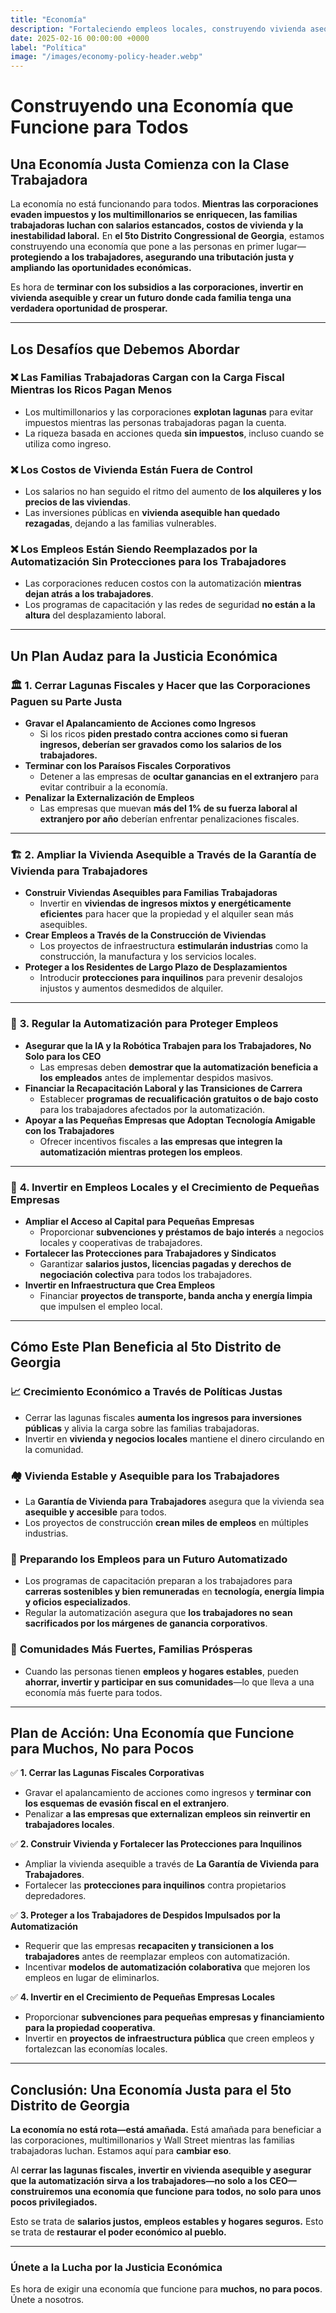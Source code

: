 ```yaml
---
title: "Economía"
description: "Fortaleciendo empleos locales, construyendo vivienda asequible y asegurando una tributación justa para crear una economía próspera y equitativa."
date: 2025-02-16 00:00:00 +0000
label: "Política"
image: "/images/economy-policy-header.webp"
---
```


# **Construyendo una Economía que Funcione para Todos**  

## **Una Economía Justa Comienza con la Clase Trabajadora**  

La economía no está funcionando para todos. **Mientras las corporaciones evaden impuestos y los multimillonarios se enriquecen, las familias trabajadoras luchan con salarios estancados, costos de vivienda y la inestabilidad laboral.** En **el 5to Distrito Congressional de Georgia**, estamos construyendo una economía que pone a las personas en primer lugar—**protegiendo a los trabajadores, asegurando una tributación justa y ampliando las oportunidades económicas.**  

Es hora de **terminar con los subsidios a las corporaciones, invertir en vivienda asequible y crear un futuro donde cada familia tenga una verdadera oportunidad de prosperar.**  

---

## **Los Desafíos que Debemos Abordar**  

### ❌ **Las Familias Trabajadoras Cargan con la Carga Fiscal Mientras los Ricos Pagan Menos**  
- Los multimillonarios y las corporaciones **explotan lagunas** para evitar impuestos mientras las personas trabajadoras pagan la cuenta.  
- La riqueza basada en acciones queda **sin impuestos**, incluso cuando se utiliza como ingreso.  

### ❌ **Los Costos de Vivienda Están Fuera de Control**  
- Los salarios no han seguido el ritmo del aumento de **los alquileres y los precios de las viviendas**.  
- Las inversiones públicas en **vivienda asequible han quedado rezagadas**, dejando a las familias vulnerables.  

### ❌ **Los Empleos Están Siendo Reemplazados por la Automatización Sin Protecciones para los Trabajadores**  
- Las corporaciones reducen costos con la automatización **mientras dejan atrás a los trabajadores**.  
- Los programas de capacitación y las redes de seguridad **no están a la altura** del desplazamiento laboral.  

---

## **Un Plan Audaz para la Justicia Económica**  

### 🏛️ **1. Cerrar Lagunas Fiscales y Hacer que las Corporaciones Paguen su Parte Justa**  
- **Gravar el Apalancamiento de Acciones como Ingresos**  
  - Si los ricos **piden prestado contra acciones como si fueran ingresos, deberían ser gravados como los salarios de los trabajadores.**  
- **Terminar con los Paraísos Fiscales Corporativos**  
  - Detener a las empresas de **ocultar ganancias en el extranjero** para evitar contribuir a la economía.  
- **Penalizar la Externalización de Empleos**  
  - Las empresas que muevan **más del 1% de su fuerza laboral al extranjero por año** deberían enfrentar penalizaciones fiscales.  

---

### 🏗️ **2. Ampliar la Vivienda Asequible a Través de la Garantía de Vivienda para Trabajadores**  
- **Construir Viviendas Asequibles para Familias Trabajadoras**  
  - Invertir en **viviendas de ingresos mixtos y energéticamente eficientes** para hacer que la propiedad y el alquiler sean más asequibles.  
- **Crear Empleos a Través de la Construcción de Viviendas**  
  - Los proyectos de infraestructura **estimularán industrias** como la construcción, la manufactura y los servicios locales.  
- **Proteger a los Residentes de Largo Plazo de Desplazamientos**  
  - Introducir **protecciones para inquilinos** para prevenir desalojos injustos y aumentos desmedidos de alquiler.  

---

### 🤖 **3. Regular la Automatización para Proteger Empleos**  
- **Asegurar que la IA y la Robótica Trabajen para los Trabajadores, No Solo para los CEO**  
  - Las empresas deben **demostrar que la automatización beneficia a los empleados** antes de implementar despidos masivos.  
- **Financiar la Recapacitación Laboral y las Transiciones de Carrera**  
  - Establecer **programas de recualificación gratuitos o de bajo costo** para los trabajadores afectados por la automatización.  
- **Apoyar a las Pequeñas Empresas que Adoptan Tecnología Amigable con los Trabajadores**  
  - Ofrecer incentivos fiscales a **las empresas que integren la automatización mientras protegen los empleos**.  

---

### 💼 **4. Invertir en Empleos Locales y el Crecimiento de Pequeñas Empresas**  
- **Ampliar el Acceso al Capital para Pequeñas Empresas**  
  - Proporcionar **subvenciones y préstamos de bajo interés** a negocios locales y cooperativas de trabajadores.  
- **Fortalecer las Protecciones para Trabajadores y Sindicatos**  
  - Garantizar **salarios justos, licencias pagadas y derechos de negociación colectiva** para todos los trabajadores.  
- **Invertir en Infraestructura que Crea Empleos**  
  - Financiar **proyectos de transporte, banda ancha y energía limpia** que impulsen el empleo local.  

---

## **Cómo Este Plan Beneficia al 5to Distrito de Georgia**  

### 📈 **Crecimiento Económico a Través de Políticas Justas**  
- Cerrar las lagunas fiscales **aumenta los ingresos para inversiones públicas** y alivia la carga sobre las familias trabajadoras.  
- Invertir en **vivienda y negocios locales** mantiene el dinero circulando en la comunidad.  

### 🏘️ **Vivienda Estable y Asequible para los Trabajadores**  
- La **Garantía de Vivienda para Trabajadores** asegura que la vivienda sea **asequible y accesible** para todos.  
- Los proyectos de construcción **crean miles de empleos** en múltiples industrias.  

### 🤝 **Preparando los Empleos para un Futuro Automatizado**  
- Los programas de capacitación preparan a los trabajadores para **carreras sostenibles y bien remuneradas** en **tecnología, energía limpia y oficios especializados**.  
- Regular la automatización asegura que **los trabajadores no sean sacrificados por los márgenes de ganancia corporativos**.  

### 💪 **Comunidades Más Fuertes, Familias Prósperas**  
- Cuando las personas tienen **empleos y hogares estables**, pueden **ahorrar, invertir y participar en sus comunidades**—lo que lleva a una economía más fuerte para todos.  

---

## **Plan de Acción: Una Economía que Funcione para Muchos, No para Pocos**  

✅ **1. Cerrar las Lagunas Fiscales Corporativas**  
- Gravar el apalancamiento de acciones como ingresos y **terminar con los esquemas de evasión fiscal en el extranjero**.  
- Penalizar **a las empresas que externalizan empleos sin reinvertir en trabajadores locales**.  

✅ **2. Construir Vivienda y Fortalecer las Protecciones para Inquilinos**  
- Ampliar la vivienda asequible a través de **La Garantía de Vivienda para Trabajadores**.  
- Fortalecer las **protecciones para inquilinos** contra propietarios depredadores.  

✅ **3. Proteger a los Trabajadores de Despidos Impulsados por la Automatización**  
- Requerir que las empresas **recapaciten y transicionen a los trabajadores** antes de reemplazar empleos con automatización.  
- Incentivar **modelos de automatización colaborativa** que mejoren los empleos en lugar de eliminarlos.  

✅ **4. Invertir en el Crecimiento de Pequeñas Empresas Locales**  
- Proporcionar **subvenciones para pequeñas empresas y financiamiento para la propiedad cooperativa**.  
- Invertir en **proyectos de infraestructura pública** que creen empleos y fortalezcan las economías locales.  

---

## **Conclusión: Una Economía Justa para el 5to Distrito de Georgia**  

**La economía no está rota—está amañada.** Está amañada para beneficiar a las corporaciones, multimillonarios y Wall Street mientras las familias trabajadoras luchan. Estamos aquí para **cambiar eso**.  

Al **cerrar las lagunas fiscales, invertir en vivienda asequible y asegurar que la automatización sirva a los trabajadores—no solo a los CEO—construiremos una economía que funcione para todos, no solo para unos pocos privilegiados.**  

Esto se trata de **salarios justos, empleos estables y hogares seguros.** Esto se trata de **restaurar el poder económico al pueblo.**  

---

### **Únete a la Lucha por la Justicia Económica**  

Es hora de exigir una economía que funcione para **muchos, no para pocos**. Únete a nosotros.